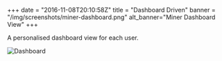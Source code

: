 +++
date = "2016-11-08T20:10:58Z"
title = "Dashboard Driven"
banner = "/img/screenshots/miner-dashboard.png"
alt_banner="Miner Dashboard View"
+++

A personalised dashboard view for each user.
<!--more-->

![Dashboard](/img/screenshots/miner-dashboard.png)